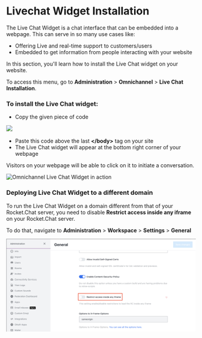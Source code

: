# Livechat Widget Installation

The Live Chat Widget is a chat interface that can be embedded into a webpage. This can serve in so many use cases like:

* Offering Live and real-time support to customers/users
* Embedded to get information from people interacting with your website

In this section, you'll learn how to install the Live Chat widget on your website.

To access this menu, go to **Administration** > **Omnichannel** > **Live Chat Installation**.

### To install the Live Chat widget:

* Copy the given piece of code

![](<../../../.gitbook/assets/1 (11).png>)

* Paste this code above the last **\</body>** tag on your site
* The Live Chat widget will appear at the bottom right corner of your webpage

Visitors on your webpage will be able to click on it to initiate a conversation.

![Omnichannel Live Chat Widget in action](../../../.gitbook/assets/Omnichannel%20Live%20Chat%20Widget%20in%20action)

### Deploying Live Chat Widget to a different domain

To run the Live Chat Widget on a domain different from that of your Rocket.Chat server, you need to disable **Restrict access inside any iframe** on your Rocket.Chat server.

To do that, navigate to **Administration** > **Workspace** > **Settings** > **General**

![Administration > General](<../../../.gitbook/assets/restrict-access-inside-any-iframe (1).png>)
